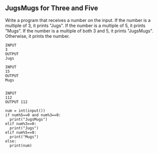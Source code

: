 ## JugsMugs for Three and Five
Write a program that receives a number on the input.
If the number is a multiple of 3, it prints "Jugs". 
If the number is a multiple of 5, it prints "Mugs".
If the number is a multiple of both 3 and 5, it prints "JugsMugs".
Otherwise, it prints the number.
```
INPUT 
3 
OUTPUT
Jugs

INPUT 
15
OUTPUT
Mugs


INPUT 
112
OUTPUT 112
```
```
num = int(input())
if num%5==0 and num%3==0:
  print("JugsMugs")
elif num%3==0:
  print("Jugs")
elif num%5==0:
  print("Mugs")
else:
  print(num)
```
